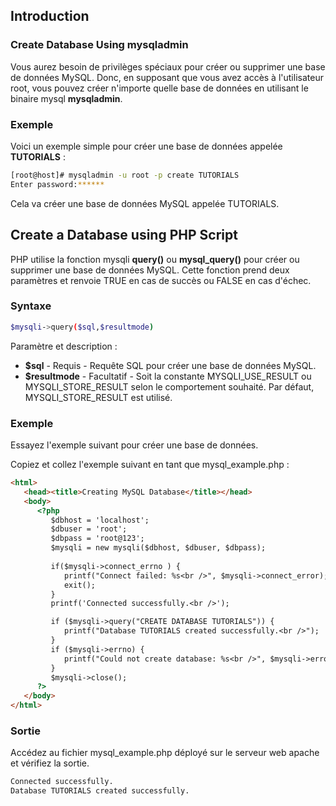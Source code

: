 ## Introduction

### Create Database Using mysqladmin

Vous aurez besoin de privilèges spéciaux pour créer ou supprimer une base de données MySQL. Donc, en supposant que 
vous avez accès à l'utilisateur root, vous pouvez créer n'importe quelle base de données en utilisant le binaire 
mysql **mysqladmin**.

### Exemple

Voici un exemple simple pour créer une base de données appelée **TUTORIALS** :

``` bash
[root@host]# mysqladmin -u root -p create TUTORIALS
Enter password:******
```

Cela va créer une base de données MySQL appelée TUTORIALS.

## Create a Database using PHP Script

PHP utilise la fonction mysqli **query()** ou **mysql_query()** pour créer ou supprimer une base de données MySQL.
Cette fonction prend deux paramètres et renvoie TRUE en cas de succès ou FALSE en cas d'échec.

### Syntaxe

``` bash
$mysqli->query($sql,$resultmode)
```

Paramètre et description :

  - **$sql** - Requis - Requête SQL pour créer une base de données MySQL.
  - **$resultmode** - Facultatif - Soit la constante MYSQLI_USE_RESULT ou MYSQLI_STORE_RESULT selon le comportement souhaité. Par défaut, MYSQLI_STORE_RESULT est utilisé.

### Exemple

Essayez l'exemple suivant pour créer une base de données.

Copiez et collez l'exemple suivant en tant que mysql_example.php :

``` html
<html>
   <head><title>Creating MySQL Database</title></head>
   <body>
      <?php
         $dbhost = 'localhost';
         $dbuser = 'root';
         $dbpass = 'root@123';
         $mysqli = new mysqli($dbhost, $dbuser, $dbpass);
         
         if($mysqli->connect_errno ) {
            printf("Connect failed: %s<br />", $mysqli->connect_error);
            exit();
         }
         printf('Connected successfully.<br />');

         if ($mysqli->query("CREATE DATABASE TUTORIALS")) {
            printf("Database TUTORIALS created successfully.<br />");
         }
         if ($mysqli->errno) {
            printf("Could not create database: %s<br />", $mysqli->error);
         }
         $mysqli->close();
      ?>
   </body>
</html>
```

### Sortie

Accédez au fichier mysql_example.php déployé sur le serveur web apache et vérifiez la sortie.

``` bash
Connected successfully.
Database TUTORIALS created successfully.
```
